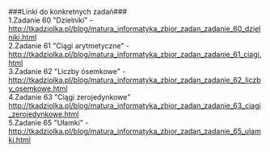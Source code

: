 ###Linki do konkretnych zadań###</br>
1.Zadanie 60 "Dzielniki" - http://tkadziolka.pl/blog/matura_informatyka_zbior_zadan_zadanie_60_dzielniki.html</br>
2.Zadanie 61 "Ciągi arytmetyczne" - http://tkadziolka.pl/blog/matura_informatyka_zbior_zadan_zadanie_61_ciagi.html</br>
3.Zadanie 62 "Liczby ósemkowe" - http://tkadziolka.pl/blog/matura_informatyka_zbior_zadan_zadanie_62_liczby_osemkowe.html</br>
4.Zadanie 63 "Ciągi zerojedynkowe" http://tkadziolka.pl/blog/matura_informatyka_zbior_zadan_zadanie_63_ciagi_zerojedynkowe.html</br>
5.Zadanie 65 "Ułamki" - http://tkadziolka.pl/blog/matura_informatyka_zbior_zadan_zadanie_65_ulamki.html</br>
